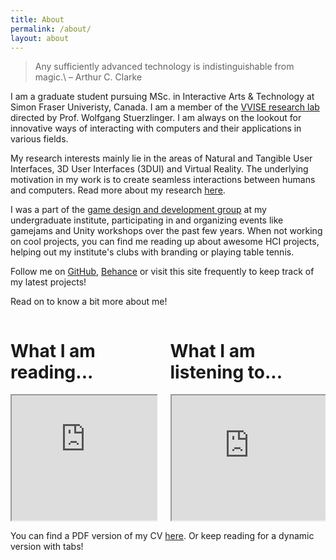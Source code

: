 ```yaml
---
title: About
permalink: /about/
layout: about
---
```


> Any sufficiently advanced technology is indistinguishable from magic.\\
> – Arthur C. Clarke

I am a graduate student pursuing MSc. in Interactive Arts & Technology at Simon Fraser Univeristy, Canada. I am a member of the [VVISE research lab][vvise] directed by Prof. Wolfgang Stuerzlinger. I am always on the lookout for innovative ways of interacting with computers and their applications in various fields.

My research interests mainly lie in the areas of Natural and Tangible User Interfaces, 3D User Interfaces (3DUI) and Virtual Reality. The underlying motivation in my work is to create seamless interactions between humans and computers. Read more about my research [here](/research/).

I was a part of the [game design and development group][gamedev] at my undergraduate institute, participating in and organizing events like gamejams and Unity workshops over the past few years. When not working on cool projects, you can find me reading up about awesome HCI projects, helping out my institute's clubs with branding or playing table tennis.

Follow me on [GitHub][gh], [Behance][be] or visit this site frequently to keep track of my latest projects!

Read on to know a bit more about me!

<div class="columns is-multiline">
    <div class="column is-6">
        <h1 class="title is-size-3">What I am reading...</h1>
        <iframe id="reading"
            title="What I am reading..."
            height="200"
            width="100%"
            src="https://bookmarks-microblog.netlify.app/reading">
        </iframe>
    </div>
    <div class="column is-6">
        <h1 class="title is-size-3">What I am listening to...</h1>
        <iframe id="listening"
            title="What I am listening to..."
            height="200"
            width="100%"
            src="https://bookmarks-microblog.netlify.app/listening">
        </iframe>
    </div>
</div>

You can find a PDF version of my CV [here][cv]. Or keep reading for a dynamic version with tabs!

[vvise]: https://vvise.iat.sfu.ca/
[gh]: https://github.com/DevPika
[be]: https://behance.net/ayaskant
[cv]: https://github.com/DevPika/devpika.github.io/blob/new-site-src/assets/Ayaskant_Panigrahi_CV.pdf
[gamedev]: /projects/gamedev-iiitdmj
